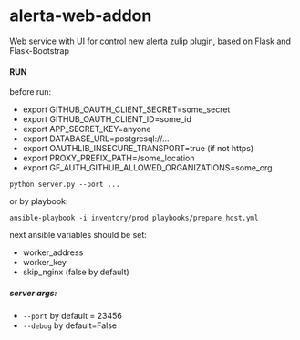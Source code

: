 # alerta-web-addon
Web service with UI for control new alerta zulip plugin, based on Flask and Flask-Bootstrap

#### RUN
before run:
- export GITHUB_OAUTH_CLIENT_SECRET=some_secret
- export GITHUB_OAUTH_CLIENT_ID=some_id
- export APP_SECRET_KEY=anyone
- export DATABASE_URL=postgresql://...
- export OAUTHLIB_INSECURE_TRANSPORT=true (if not https)
- export PROXY_PREFIX_PATH=/some_location
- export GF_AUTH_GITHUB_ALLOWED_ORGANIZATIONS=some_org

`python server.py --port ...`

or by playbook: 
 
`ansible-playbook -i inventory/prod playbooks/prepare_host.yml`
  
 next ansible variables should be set:
- worker_address
- worker_key
- skip_nginx (false by default)

##### server args:
- `--port` by default = 23456
- `--debug` by default=False
